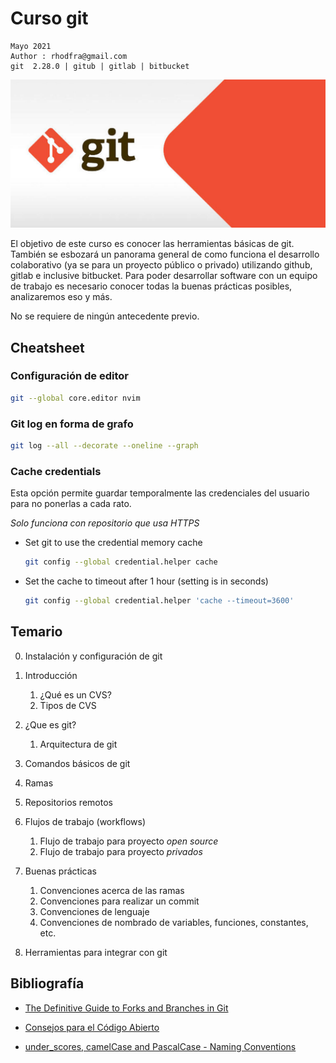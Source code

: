 #  Curso git

```shell
Mayo 2021
Author : rhodfra@gmail.com
git  2.28.0 | gitub | gitlab | bitbucket
```
<p align="center">
    <img src="img/cover.jpg" alt=cover>
</p>

El objetivo de este curso es conocer las herramientas básicas de git. También se esbozará un panorama general de como funciona el desarrollo colaborativo (ya se para un proyecto público o privado) utilizando github, gitlab e inclusive bitbucket. Para poder desarrollar software con un equipo de trabajo es necesario conocer todas la buenas prácticas posibles, analizaremos eso y más.

No se requiere de ningún antecedente previo.

## Cheatsheet

### Configuración de editor

```sh
git --global core.editor nvim
```

### Git log en forma de grafo

```sh
git log --all --decorate --oneline --graph
```

### Cache credentials

Esta opción permite guardar temporalmente las credenciales del usuario para no ponerlas a cada rato. 

*Solo funciona con repositorio que usa HTTPS*

* Set git to use the credential memory cache

  ```sh
  git config --global credential.helper cache
  ```

* Set the cache to timeout after 1 hour (setting is in seconds)

  ```sh
  git config --global credential.helper 'cache --timeout=3600' 
  ```

## Temario

0. Instalación y configuración de git

1. Introducción

   1. ¿Qué es un CVS?
   2. Tipos de CVS

2. ¿Que es git?

   1. Arquitectura de git

3. Comandos básicos de git

4. Ramas

5. Repositorios remotos

6. Flujos de trabajo (workflows)

   1. Flujo de trabajo para proyecto *open source*
   2. Flujo de trabajo para proyecto *privados* 

7. Buenas prácticas

   1. Convenciones acerca de las ramas
   2. Convenciones para realizar un commit
   3. Convenciones de lenguaje
   4. Convenciones de nombrado de variables, funciones, constantes, etc.

8. Herramientas para integrar con git

## Bibliografía

* [The Definitive Guide to Forks and Branches in Git](https://blog.gitprime.com/the-definitive-guide-to-forks-and-branches-in-git/)

* [Consejos para el Código Abierto](https://eddiejaoude.github.io/book-open-source-tips/index-es.html#_god_pull_request)
* [under_scores, camelCase and PascalCase - Naming Conventions](https://dev.to/prahladyeri/underscores-camelcasing-and-pascalcasing-the-three-naming-conventions-every-programmer-should-be-aware-of-3aed) 

